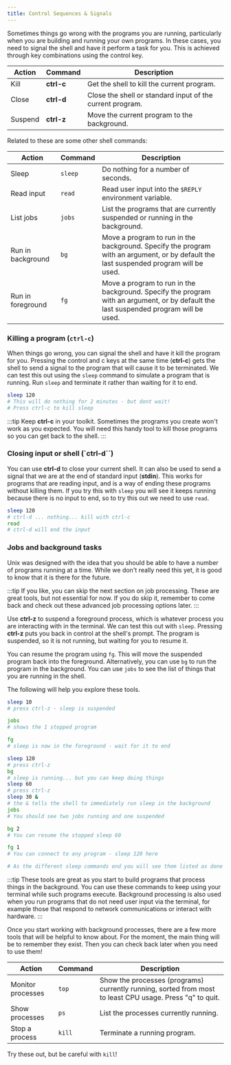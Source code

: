 ```yaml
---
title: Control Sequences & Signals
---
```


Sometimes things go wrong with the programs you are running, particularly when you are building and running your own programs. In these cases, you need to signal the shell and have it perform a task for you. This is achieved through key combinations using the control key.

| **Action** | **Command** | **Description**                                           |
|------------|-------------|-----------------------------------------------------------|
| Kill       | **ctrl-c**  | Get the shell to kill the current program.                |
| Close      | **ctrl-d**  | Close the shell or standard input of the current program. |
| Suspend    | **ctrl-z**  | Move the current program to the background.               |

Related to these are some other shell commands:

| **Action**        | **Command** | **Description** |
|-------------------|-------------|-----------------------------------------------------------------------------------|
| Sleep             |`sleep`      | Do nothing for a number of seconds. |
| Read input        |`read`       | Read user input into the `$REPLY` environment variable. |
| List jobs         |`jobs`       | List the programs that are currently suspended or running in the background. |
| Run in background |`bg`         | Move a program to run in the background. Specify the program with an argument, or by default the last suspended program will be used. |
| Run in foreground |`fg`         | Move a program to run in the background. Specify the program with an argument, or by default the last suspended program will be used. |

### Killing a program (`ctrl-c`)

When things go wrong, you can signal the shell and have it kill the program for you. Pressing the control and c keys at the same time (**ctrl-c**) gets the shell to send a signal to the program that will cause it to be terminated. We can test this out using the `sleep` command to simulate a program that is running. Run `sleep` and terminate it rather than waiting for it to end.

```sh
sleep 120
# This will do nothing for 2 minutes - but dont wait!
# Press ctrl-c to kill sleep
```

:::tip
Keep **ctrl-c** in your toolkit. Sometimes the programs you create won't work as you expected. You will need this handy tool to kill those programs so you can get back to the shell.
:::

### Closing input or shell (`ctrl-d``)

You can use **ctrl-d** to close your current shell. It can also be used to send a signal that we are at the end of standard input (**stdin**). This works for programs that are reading input, and is a way of ending these programs without killing them. If you try this with `sleep` you will see it keeps running because there is no input to end, so to try this out we need to use `read`.

```sh
sleep 120
# ctrl-d ... nothing... kill with ctrl-c
read
# ctrl-d will end the input
```

### Jobs and background tasks

Unix was designed with the idea that you should be able to have a number of programs running at a time. While we don't really need this yet, it is good to know that it is there for the future.

:::tip
If you like, you can skip the next section on job processing. These are great tools, but not essential for now. If you do skip it, remember to come back and check out these advanced job processing options later.
:::

Use **ctrl-z** to suspend a foreground process, which is whatever process you are interacting with in the terminal. We can test this out with `sleep`. Pressing **ctrl-z** puts you back in control at the shell's prompt. The program is suspended, so it is not running, but waiting for you to resume it.

You can resume the program using `fg`. This will move the suspended program back into the foreground. Alternatively, you can use `bg` to run the program in the background. You can use `jobs` to see the list of things that you are running in the shell.

The following will help you explore these tools.

```sh
sleep 10
# press ctrl-z - sleep is suspended

jobs
# shows the 1 stopped program

fg
# sleep is now in the foreground - wait for it to end

sleep 120
# press ctrl-z
bg
# sleep is running... but you can keep doing things
sleep 60
# press ctrl-z
sleep 30 &
# the & tells the shell to immediately run sleep in the background
jobs
# You should see two jobs running and one suspended

bg 2
# You can resume the stopped sleep 60

fg 1
# You can connect to any program - sleep 120 here

# As the different sleep commands end you will see them listed as done
```

:::tip
These tools are great as you start to build programs that process things in the background. You can use these commands to keep using your terminal while such programs execute. Background processing is also used when you run programs that do not need user input via the terminal, for example those that respond to network communications or interact with hardware.
:::

Once you start working with background processes, there are a few more tools that will be helpful to know about. For the moment, the main thing will be to remember they exist. Then you can check back later when you need to use them!

| **Action**        | **Command** |**Description**|
|-------------------|-------------|-----------------------------------------------------------------------------------|
| Monitor processes |`top`        | Show the processes (programs) currently running, sorted from most to least CPU usage. Press "q" to quit. |
| Show processes    | `ps`        | List the processes currently running. |
| Stop a process    | `kill`      | Terminate a running program. |

Try these out, but be careful with `kill`!
